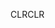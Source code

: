 <span data-ttu-id="8faf8-101">CLR</span><span class="sxs-lookup"><span data-stu-id="8faf8-101">CLR</span></span>